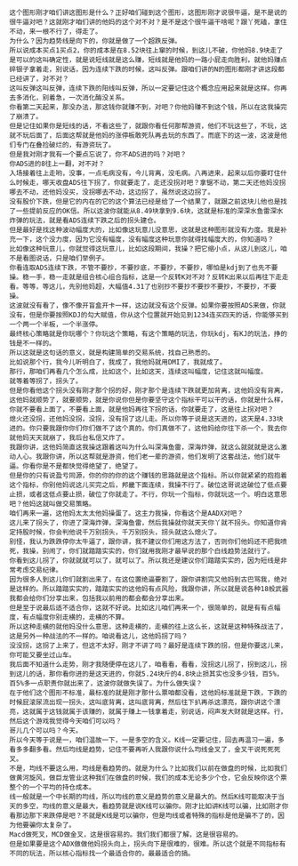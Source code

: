 	这个图形刚才咱们讲这图形是什么？正好咱们碰到这个图形，这图形刚才说很牛逼，是不是说的很牛逼对吧？这就刚才咱们讲的他妈的这个对不对？是不是这个很牛逼干啥呢？跟丫死磕，拿住不动，来一根不行了，得走了。
	为什么？因为趋势线是向下的，你就是做了一个超跌反弹。
	所以说成本买点1买点2，你的成本是在8.52块往上窜的时候，到这儿不破，你他妈8.9块走了是可以的这叫确定性，就是说短线就是这么赚，短线就是他妈的一路小屁走向胜利，就他妈赚点碎银子拿着走，别说话，因为连续下跌的时候，这叫反弹。跟咱们讲的N的图形都刚才讲这段都已经讲了，对不对？
	这叫反弹这叫反弹，连续下跌的阳线叫反弹，所以一定要记住这个概念应用起来就是这样。你再去多消化，别着急，一次消化酶没关系。
	你看第二天起来，那没办法，那这钱你就赚不到，对吧？你他妈赚不到这个钱，所以在这我操完了崩溃了。
	但是记住如果你是短线的话，不看这些了，就跟你看任何那帮游资，他们不玩这些了，不玩，这就不玩后面了，后面这帮就是他妈的涨停板敢死队再去玩的东西了。而底下的这一波，这波是他们专门在叠捡破烂的，有游资玩了。
	但是我对刚才我有一个要点忘说了，你不ADS进的吗？对吧？
	你ADS进的8往上一翻，对不对？
	入场接着往上走哟，没事，一点毛病没有，今儿背离，没毛病。八再进来，起来以后你要盯住什么时候走，哪天收盘ADS往下拐了，你就要走了，走还没拐对吧？拿锯不动，第二天还他妈没拐哪去不动，还他妈没买，没拐哪去不动，这边拐了，虽然说这边拐了。
	没有股价下跌，但是它的内在的它的这个算法已经是给了一个结果了，就跟之前这块儿他也是找了一些提前反应的OK信。所以这波你就能从8.49块拿到9.6块，这就是标准的深深水鱼雷深水炸弹的玩法，就是看ADS连续下跌之后的拐头建仓。
	但是最好是找这种波动幅度大的，比如像这玩意儿没意思，这就是这种图形就没有力度。我是补充一下，这个没力度，因为它没有幅度，没有幅度这种玩意你就得找幅度大的，你知道吗？
	比如像这种玩意儿，你就觉得这玩意儿，比如这段期间，我操？把它缩小点，从这儿到这儿，咱不是看图说话，只是咱们举例子。
	你看连取ADS连续下跌，不管不要抄，不要抄底，不要抄，不要抄，哪怕是kdj到了也先不要操。稳一手，稳一走就是组合核心组合指标，这是一个反转K对不对？反转K出来以后再往下走走看。等等，等这儿，先别他妈超，大幅值4.31了也别抄不要抄不要抄不要抄，不要抄，不要操。
	这波就没有看了，像不像开盲盒开卡一样，这边就没有这个反弹。如果你要按照ADS来做，你就没有，但是你要按照KDJ的勾大赋值，你从这个位置就开始见到1234连买四天的话，你能够买到一个两一个半板，一个半涨停。
	最终核心策略就是你玩哪个？你玩这个策略，有这个策略的玩法，你玩kdj，有KJ的玩法，挣的钱是不一样的。
	所以这就是这句话的意义，就是构建简单的交易系统，找自己熟悉的。
	比如说那个行，我今儿听明白了，我成了，我他妈就用DMI了，我就成了。
	那行，那咱们再看几个怎么成，比如这个，比如这天，连续这叫幅度，记住这就叫幅度。
	就等着等拐了，拐头了。
	但是你看他这个拐头没有刚才那个拐的好，刚才那个是连续下跌就更加背离，这他妈没有背离，这他妈就顺势了，就要顺势，就是你说你但是你要坚守这个指标干可以干的话，你就是什么样，你就不要看上面了，不要看上面，就是他妈再往下拐的话，你就要走了，这是往上拐对吧？
	熄火还没拐，还他妈没拐，没拐，没有拐了这儿走。所以你等于说是这天进的，这天是4.33块进的。你只要我跟你你们你们做不了这个真的，你们真做不了，这他妈给你往下杀一个，我去你就他妈天天就崩了，我后台私信又炸了。
	我跟你讲，这他妈简直这我操这跟着这叫为什么叫深海鱼雷，深海炸弹，就这么就就就是这么激动人心。我跟你讲，所以这帮就是游资，他们老一辈的游资，他们发明了这套战法，他们就牛逼。你看你是不是都快觉得绝望了，绝望了。
	但是你的只有说盈亏同源，你的你的你的这个赚钱的思路就是这个指标。所以你就紧紧的抱抱着这个指标，你别他妈说这儿买完之后，邦畿下面连续，我操不行了。破位这哥说这破位了低点要止损，或者这低点要止损，破位了你就走了。不行，你玩一个指标，你就玩这一个。明白这意思吧？他妈这就叫做交易策略。
	咱们再来一遍，这他妈太太太他妈操蛋了。这主力我操，你看这个是AADX对吧？
	这儿来了拐头了，你进了深海炸弹，深海鱼雷，然后我操就你就天天你丫就不拐头。你知道你肯定持股时候，你会判他说千万别拐头，千万别拐头，拐头就这么熄火了。
	别怪，我认为跌跌停你太牛逼了，跟你讲，我不建议你们用这方法了，否则你们他妈还不把我喷死，我操，别闹了，你们就踏踏实实的，你们就用我刚才最早说的那个白线趋势法就行了。
	你看到这儿拐了，你就就就可以了，就可以了。所以我还是建议你们踏踏实实的，因为短线是非常考虑交易纪律。
	因为很多人到这儿你们就割出来了，在这位置绝逼要割了，跟你讲割完又他妈到古巴骂我，绝对是这样的。所以踏踏实实的，踏踏实实的这他妈有点风险，我跟你讲，所以就是说各种18般武器我都会给你们分享出来，包括我以前用的都会都会分享出来。
	但是至于说最后适不适合你，这就不好说。比如这儿咱们再来一个，很简单的，就是有有点幅度，有点幅度你别走横的，走横的不算。
	所以这种走横的就他妈没什么意思，这种走横的，走横的往上这么长，这就是这种特殊战法了，这是另外一种战法的不一样的。咱说看这儿，这他妈拐了吗？
	没没拐，这拐了上来了，但这不太好，刚才不讲了吗？最好是连续下跌的拐，但是你要这儿来，你可能又要坐过山车。
	我后面不知道什么走势，刚才我随便停在这儿了，咱看看，看看，没拐这儿拐了，拐到这儿，拐到这儿的话，那你看你进的是这天进的，你就5.24块斤的4.8块止损其实也没多少钱，百5%，百5%多一点职责你就出来了，这波你就做失误了。为什么做失误？
	在于他们这个图形不标准，最标准的就是刚才那什么票咱都没看，这他妈标准就是下跌，下跌的时候屁滚尿流出现一拐头，这叫底背离，这叫底背离，然后往下扒再杀这漂亮，跟你讲这个漂亮，这就属于这钱就属于该赚的，就属于赚上一钱拿着走，别说话，闷声发大财就是这样。行，然后这个游戏我觉得今天咱们可以吗？
	哥儿几个可以吗？今天。
	所以今天等于说是一，咱们温故一下，一是多空的含义。K线一定要记住，回去再温习一遍，多看多多翻多看。然后均线是趋势，记住不要再听人我跟你说什么均线金叉了，金叉干说死死死叉。
	不是，均线不要这么用，均线是看趋势的。就是为什么？比如我们以前在做盘的时候，比如我们做黄河旋风，做巨龙管业这种我们在做盘的时候，我们的成本无论多少个仓，它会反映你这个票整个的一个平均的持仓成本。
	线一般就是一个中长期的均线，所以均线的意义是趋势的意义是最大的。然后K线可能取决于当天的多空，均线的意义是最大，看趋势就是说K线可以骗你。刚才比如讲K线可以骗，比如刚才你看那边那下来跌停是吧？不就是K线是可以骗你，但是均线或者特殊的指标是他是骗不了的，因为他要骗你太复杂了。
	Macd做死叉，MCD做金叉，这是很容易的。我们我们都很了解，这是很容易的。
	但是如果要是这个ADX做做他妈拐头向上，拐头向下是很难的，很难。所以这个就是不同指标有不同的玩法，所以核心指标找一个最适合你的，最最适合的搞。